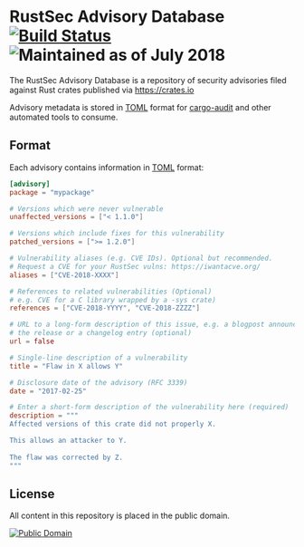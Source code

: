 # RustSec Advisory Database [![Build Status][build-image]][build-link] ![Maintained as of July 2018][maintained-image]

[build-image]: https://travis-ci.org/RustSec/advisory-db.svg?branch=master
[build-link]: https://travis-ci.org/RustSec/advisory-db
[maintained-image]: https://img.shields.io/maintenance/yes/2018.svg

The RustSec Advisory Database is a repository of security advisories filed
against Rust crates published via https://crates.io

Advisory metadata is stored in [TOML] format for [cargo-audit] and other
automated tools to consume.

## Format

Each advisory contains information in [TOML] format:

```toml
[advisory]
package = "mypackage"

# Versions which were never vulnerable
unaffected_versions = ["< 1.1.0"]

# Versions which include fixes for this vulnerability
patched_versions = [">= 1.2.0"]

# Vulnerability aliases (e.g. CVE IDs). Optional but recommended.
# Request a CVE for your RustSec vulns: https://iwantacve.org/
aliases = ["CVE-2018-XXXX"]

# References to related vulnerabilities (Optional)
# e.g. CVE for a C library wrapped by a -sys crate)
references = ["CVE-2018-YYYY", "CVE-2018-ZZZZ"]

# URL to a long-form description of this issue, e.g. a blogpost announcing
# the release or a changelog entry (optional)
url = false

# Single-line description of a vulnerability
title = "Flaw in X allows Y"

# Disclosure date of the advisory (RFC 3339)
date = "2017-02-25"

# Enter a short-form description of the vulnerability here (required)
description = """
Affected versions of this crate did not properly X.

This allows an attacker to Y.
 
The flaw was corrected by Z.
"""
```

[TOML]: https://github.com/toml-lang/toml
[cargo-audit]: https://github.com/rustsec/cargo-audit

## License

All content in this repository is placed in the public domain.

[![Public Domain](http://i.creativecommons.org/p/zero/1.0/88x31.png)](https://github.com/RustSec/advisory-db/blob/master/LICENSE.txt)

